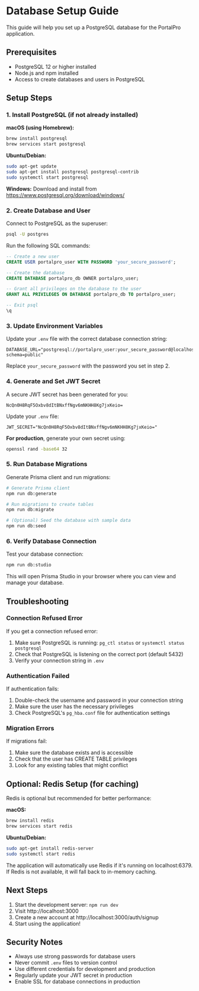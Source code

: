 # Database Setup Guide

This guide will help you set up a PostgreSQL database for the PortalPro application.

## Prerequisites

- PostgreSQL 12 or higher installed
- Node.js and npm installed
- Access to create databases and users in PostgreSQL

## Setup Steps

### 1. Install PostgreSQL (if not already installed)

**macOS (using Homebrew):**
```bash
brew install postgresql
brew services start postgresql
```

**Ubuntu/Debian:**
```bash
sudo apt-get update
sudo apt-get install postgresql postgresql-contrib
sudo systemctl start postgresql
```

**Windows:**
Download and install from https://www.postgresql.org/download/windows/

### 2. Create Database and User

Connect to PostgreSQL as the superuser:
```bash
psql -U postgres
```

Run the following SQL commands:
```sql
-- Create a new user
CREATE USER portalpro_user WITH PASSWORD 'your_secure_password';

-- Create the database
CREATE DATABASE portalpro_db OWNER portalpro_user;

-- Grant all privileges on the database to the user
GRANT ALL PRIVILEGES ON DATABASE portalpro_db TO portalpro_user;

-- Exit psql
\q
```

### 3. Update Environment Variables

Update your `.env` file with the correct database connection string:

```env
DATABASE_URL="postgresql://portalpro_user:your_secure_password@localhost:5432/portalpro_db?schema=public"
```

Replace `your_secure_password` with the password you set in step 2.

### 4. Generate and Set JWT Secret

A secure JWT secret has been generated for you:
```
NcQn0H8RqF5Oxbv8dItBNxffNgv6mNKHH8Kg7jxKeio=
```

Update your `.env` file:
```env
JWT_SECRET="NcQn0H8RqF5Oxbv8dItBNxffNgv6mNKHH8Kg7jxKeio="
```

**For production**, generate your own secret using:
```bash
openssl rand -base64 32
```

### 5. Run Database Migrations

Generate Prisma client and run migrations:
```bash
# Generate Prisma client
npm run db:generate

# Run migrations to create tables
npm run db:migrate

# (Optional) Seed the database with sample data
npm run db:seed
```

### 6. Verify Database Connection

Test your database connection:
```bash
npm run db:studio
```

This will open Prisma Studio in your browser where you can view and manage your database.

## Troubleshooting

### Connection Refused Error
If you get a connection refused error:
1. Make sure PostgreSQL is running: `pg_ctl status` or `systemctl status postgresql`
2. Check that PostgreSQL is listening on the correct port (default 5432)
3. Verify your connection string in `.env`

### Authentication Failed
If authentication fails:
1. Double-check the username and password in your connection string
2. Make sure the user has the necessary privileges
3. Check PostgreSQL's `pg_hba.conf` file for authentication settings

### Migration Errors
If migrations fail:
1. Make sure the database exists and is accessible
2. Check that the user has CREATE TABLE privileges
3. Look for any existing tables that might conflict

## Optional: Redis Setup (for caching)

Redis is optional but recommended for better performance:

**macOS:**
```bash
brew install redis
brew services start redis
```

**Ubuntu/Debian:**
```bash
sudo apt-get install redis-server
sudo systemctl start redis
```

The application will automatically use Redis if it's running on localhost:6379. If Redis is not available, it will fall back to in-memory caching.

## Next Steps

1. Start the development server: `npm run dev`
2. Visit http://localhost:3000
3. Create a new account at http://localhost:3000/auth/signup
4. Start using the application!

## Security Notes

- Always use strong passwords for database users
- Never commit `.env` files to version control
- Use different credentials for development and production
- Regularly update your JWT secret in production
- Enable SSL for database connections in production